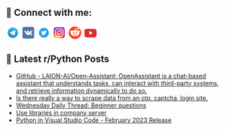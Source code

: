 ## 🔎 Connect with me:
[<img src="https://github.com/bullbesh/bullbesh/blob/main/images/Telegram.png" width="32" height="32" />](https://t.me/bullbesh)
[<img src="https://github.com/bullbesh/bullbesh/blob/main/images/VK.png" width="32" height="32" />](https://vk.com/bullbesh)
[<img src="https://github.com/bullbesh/bullbesh/blob/main/images/Twitter.png" width="32" height="32" />](https://twitter.com/bullbesh1)
[<img src="https://github.com/bullbesh/bullbesh/blob/main/images/Instagram.png" width="32" height="32" />](https://www.instagram.com/bullbesh)
[<img src="https://github.com/bullbesh/bullbesh/blob/main/images/Reddit.png" width="32" height="32" />](https://www.reddit.com/user/bullbesh)
[<img src="https://github.com/bullbesh/bullbesh/blob/main/images/YouTube.png" width="32" height="32" />](https://www.youtube.com/channel/UCtfjRs6uzgq5mfm8S06WTcg)

## 📕 Latest r/Python Posts
<!-- BLOG-POST-LIST:START -->
- [GitHub - LAION-AI/Open-Assistant: OpenAssistant is a chat-based assistant that understands tasks, can interact with third-party systems, and retrieve information dynamically to do so.](https://www.reddit.com/r/Python/comments/10wjyt2/github_laionaiopenassistant_openassistant_is_a/)
- [Is there really a way to scrape data from an otp, captcha, login site.](https://www.reddit.com/r/Python/comments/10wigda/is_there_really_a_way_to_scrape_data_from_an_otp/)
- [Wednesday Daily Thread: Beginner questions](https://www.reddit.com/r/Python/comments/10whfw3/wednesday_daily_thread_beginner_questions/)
- [Use libraries in company server](https://www.reddit.com/r/Python/comments/10wgw2y/use_libraries_in_company_server/)
- [Python in Visual Studio Code - February 2023 Release](https://www.reddit.com/r/Python/comments/10wenbd/python_in_visual_studio_code_february_2023_release/)
<!-- BLOG-POST-LIST:END -->
